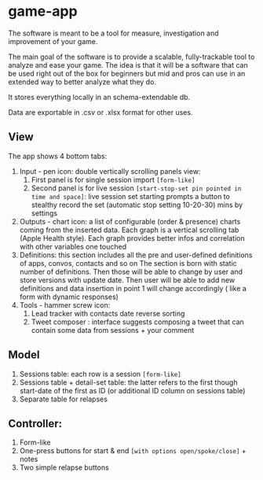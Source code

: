# game-app

The software is meant to be a tool for measure, investigation and improvement of your game.

The main goal of the software is to provide a scalable, fully-trackable tool to analyze and ease your game. The idea is
that it will be a software that can be used right out of the box for beginners but mid and pros can use in an extended
way to better analyze what they do.

It stores everything locally in an schema-extendable db.

Data are exportable in .csv or .xlsx format for other uses.

## View

The app shows 4 bottom tabs:

1. Input - pen icon: double vertically scrolling panels view:
    1. First panel is for single session import `[form-like]`
    2. Second panel is for live session `[start-stop-set pin pointed in time and space]`: live session set starting
       prompts a button to stealthy record the set (automatic stop setting 10-20-30) mins by settings
2. Outputs - chart icon: a list of configurable (order & presence) charts coming from the inserted data. Each graph is a
   vertical scrolling tab (Apple Health style). Each graph provides better infos and correlation with other variables
   one touched
3. Definitions: this section includes all the pre and user-defined definitions of apps, convos, contacts and so on The
   section is born with static number of definitions. Then those will be able to change by user and store versions with
   update date. Then user will be able to add new definitions and data insertion in point 1 will change accordingly (
   like a form with dynamic responses)
4. Tools - hammer screw icon:
    1. Lead tracker with contacts date reverse sorting
    2. Tweet composer : interface suggests composing a tweet that can contain some data from sessions + your comment

## Model

1. Sessions table: each row is a session `[form-like]`
2. Sessions table + detail-set table: the latter refers to the first though start-date of the first as ID (or additional
   ID column on sessions table)
3. Separate table for relapses

## Controller:

1. Form-like
2. One-press buttons for start & end `[with options open/spoke/close]` + notes
3. Two simple relapse buttons

